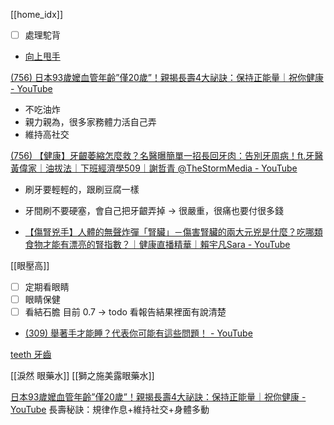 [[home_idx]]


- [ ] 處理駝背
- [向上甩手](https://www.facebook.com/reel/586995150359247)



[(756) 日本93歲嬤血管年齡”僅20歲”！親揭長壽4大祕訣：保持正能量｜祝你健康 - YouTube](https://www.youtube.com/watch?v=KMYchLWa3r4&list=WL&index=127)
- 不吃油炸
- 親力親為，很多家務體力活自己弄
- 維持高社交




[(756) 【健康】牙齦萎縮怎麼救？名醫曝簡單一招長回牙肉：告別牙周病！ft.牙醫黃偉家｜油拔法｜下班經濟學509｜謝哲青 ‪@TheStormMedia‬ - YouTube](https://www.youtube.com/watch?v=wqUqd34p2J0)
- 刷牙要輕輕的，跟刷豆腐一樣
- 牙間刷不要硬塞，會自己把牙齦弄掉 -> 很嚴重，很痛也要付很多錢

- [【傷腎兇手】人體的無聲炸彈「腎臟」－傷害腎臟的兩大元兇是什麼？吃哪類食物才能有漂亮的腎指數？｜健康直播精華｜賴宇凡Sara - YouTube](https://www.youtube.com/watch?v=17NO8ihZc8M&list=WL&index=73)


[[眼壓高]]

- [ ] 定期看眼睛
- [ ] 眼睛保健
- [ ] 看結石膽 目前 0.7 → todo 看報告結果裡面有說清楚
- [(309) 舉著手才能睡？代表你可能有這些問題！ - YouTube](https://www.youtube.com/watch?v=ItjvhLgAwFs&list=WL&index=2)

[teeth 牙齒](https://www.notion.so/teeth-8b78cd1a02da45c28fed646898901a41?pvs=21)




[[淚然 眼藥水]]
[[獅之施美露眼藥水]]






[日本93歲嬤血管年齡”僅20歲”！親揭長壽4大祕訣：保持正能量｜祝你健康 - YouTube](https://www.youtube.com/watch?v=KMYchLWa3r4&list=WL&index=8)
長壽秘訣：規律作息+維持社交+身體多動



